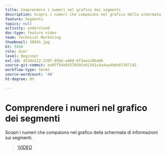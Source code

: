 ```yaml
---
title: Comprendere i numeri nel grafico dei segmenti
description: Scopri i numeri che compaiono nel grafico della schermata di informazioni sui segmenti.
feature: Segments
topics: null
activity: understand
doc-type: feature video
team: Technical Marketing
thumbnail: 38041.jpg
kt: 5936
role: User
level: Beginner
exl-id: 4534e122-220f-45b6-a460-6f3aea18ba60
source-git-commit: ea8ff5de0157659fa91341c4a4aa49de6f397192
workflow-type: tm+mt
source-wordcount: '40'
ht-degree: 0%

---
```


# Comprendere i numeri nel grafico dei segmenti

Scopri i numeri che compaiono nel grafico della schermata di informazioni sui segmenti.

>[!VIDEO](https://video.tv.adobe.com/v/38041/?quality=12&learn=on)
